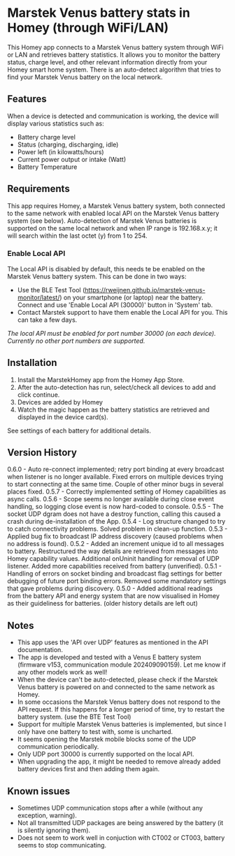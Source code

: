 # Marstek Venus battery stats in Homey (through WiFi/LAN)

This Homey app connects to a Marstek Venus battery system through WiFi or LAN and retrieves battery statistics.
It allows you to monitor the battery status, charge level, and other relevant information directly from your Homey smart home system.
There is an auto-detect algorithm that tries to find your Marstek Venus battery on the local network.

## Features

When a device is detected and communication is working, the device will display various statistics such as:
- Battery charge level
- Status (charging, discharging, idle)
- Power left (in kilowatts/hours)
- Current power output or intake (Watt)
- Battery Temperature

## Requirements

This app requires Homey, a Marstek Venus battery system, both connected to the same network with enabled local API on the Marstek Venus battery system (see below).
Auto-detection of Marstek Venus batteries is supported on the same local network and when IP range is 192.168.x.y; it will search within the last octet (y) from 1 to 254.

### Enable Local API

The Local API is disabled by default, this needs te be enabled on the Marstek Venus battery system. This can be done in two ways:
- Use the BLE Test Tool (https://rweijnen.github.io/marstek-venus-monitor/latest/) on your smartphone (or laptop) near the battery. Connect and use 'Enable Local API (30000)' button in 'System' tab.
- Contact Marstek support to have them enable the Local API for you. This can take a few days.

*The local API must be enabled for port number 30000 (on each device). Currently no other port numbers are supported.*

## Installation

1. Install the MarstekHomey app from the Homey App Store.
2. After the auto-detection has run, select/check all devices to add and click continue.
3. Devices are added by Homey
4. Watch the magic happen as the battery statistics are retrieved and displayed in the device card(s).

See settings of each battery for additional details. 

## Version History

0.6.0 - Auto re-connect implemented; retry port binding at every broadcast when listener is no longer available. Fixed errors on multiple devices trying to start connecting at the same time. Couple of other minor bugs in several places fixed.
0.5.7 - Correctly implemented setting of Homey capabilities as async calls.
0.5.6 - Scope seems no longer available during close event handling, so logging close event is now hard-coded to console.
0.5.5 - The socket UDP dgram does not have a destroy function, calling this caused a crash during de-installation of the App.
0.5.4 - Log structure changed to try to catch connectivity problems. Solved problem in clean-up function.
0.5.3 - Applied bug fix to broadcast IP address discovery (caused problems when no address is found).
0.5.2 - Added an increment unique id to all messages to battery. Restructured the way details are retrieved from messages into Homey capability values. Additional onUninit handling for removal of UDP listener. Added more capabilities received from battery (unverified).
0.5.1 - Handling of errors on socket binding and broadcast flag settings for better debugging of future port binding errors. Removed some mandatory settings that gave problems during discovery.
0.5.0 - Added additional readings from the battery API and energy system that are now visualised in Homey as their guideliness for batteries.
(older history details are left out)

## Notes

- This app uses the 'API over UDP' features as mentioned in the API documentation. 
- The app is developed and tested with a Venus E battery system (firmware v153, communication module 202409090159). Let me know if any other models work as well!
- When the device can't be auto-detected, please check if the Marstek Venus battery is powered on and connected to the same network as Homey.
- In some occasions the Marstek Venus battery does not respond to the API request. If this happens for a longer period of time, try to restart the battery system. (use the BTE Test Tool)
- Support for multiple Marstek Venus batteries is implemented, but since I only have one battery to test with, some is uncharted.
- It seems opening the Marstek mobile blocks some of the UDP communication periodically.
- Only UDP port 30000 is currently supported on the local API.
- When upgrading the app, it might be needed to remove already added battery devices first and then adding them again. 

## Known issues

- Sometimes UDP communication stops after a while (without any exception, warning).
- Not all transmitted UDP packages are being answered by the battery (it is silently ignoring them).
- Does not seem to work well in conjuction with CT002 or CT003, battery seems to stop communicating. 

